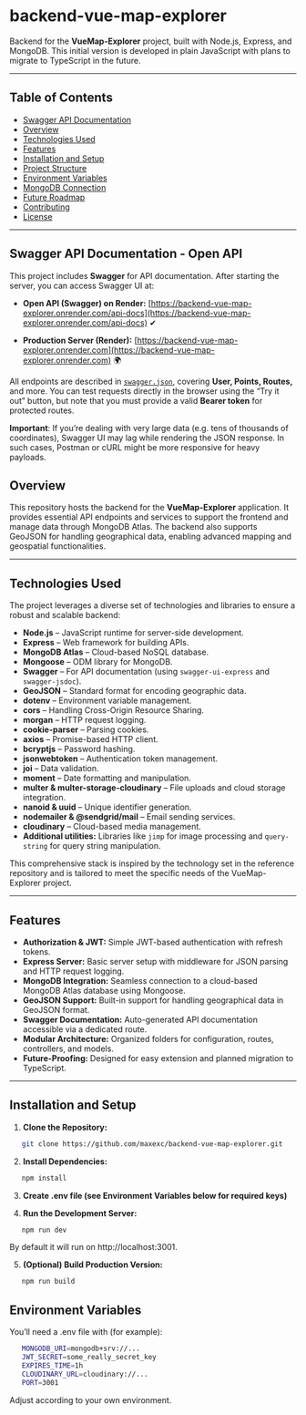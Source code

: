 # backend-vue-map-explorer

Backend for the **VueMap-Explorer** project, built with Node.js, Express, and
MongoDB. This initial version is developed in plain JavaScript with plans to
migrate to TypeScript in the future.

---

## Table of Contents

- [Swagger API Documentation](#swagger-api-documentation)
- [Overview](#overview)
- [Technologies Used](#technologies-used)
- [Features](#features)
- [Installation and Setup](#installation-and-setup)
- [Project Structure](#project-structure)
- [Environment Variables](#environment-variables)
- [MongoDB Connection](#mongodb-connection)
- [Future Roadmap](#future-roadmap)
- [Contributing](#contributing)
- [License](#license)

---

## Swagger API Documentation - Open API

This project includes **Swagger** for API documentation. After starting the
server, you can access Swagger UI at:

- **Open API (Swagger) on Render:**
  [https://backend-vue-map-explorer.onrender.com/api-docs](https://backend-vue-map-explorer.onrender.com/api-docs)
  ✔

- **Production Server (Render):**
  [https://backend-vue-map-explorer.onrender.com](https://backend-vue-map-explorer.onrender.com)
  🌍

All endpoints are described in [`swagger.json`](./swagger.json), covering
**User, Points, Routes,** and more. You can test requests directly in the
browser using the “Try it out” button, but note that you must provide a valid
**Bearer token** for protected routes.

**Important**: If you’re dealing with very large data (e.g. tens of thousands of
coordinates), Swagger UI may lag while rendering the JSON response. In such
cases, Postman or cURL might be more responsive for heavy payloads.

## Overview

This repository hosts the backend for the **VueMap-Explorer** application. It
provides essential API endpoints and services to support the frontend and manage
data through MongoDB Atlas. The backend also supports GeoJSON for handling
geographical data, enabling advanced mapping and geospatial functionalities.

---

## Technologies Used

The project leverages a diverse set of technologies and libraries to ensure a
robust and scalable backend:

- **Node.js** – JavaScript runtime for server-side development.
- **Express** – Web framework for building APIs.
- **MongoDB Atlas** – Cloud-based NoSQL database.
- **Mongoose** – ODM library for MongoDB.
- **Swagger** – For API documentation (using `swagger-ui-express` and
  `swagger-jsdoc`).
- **GeoJSON** – Standard format for encoding geographic data.
- **dotenv** – Environment variable management.
- **cors** – Handling Cross-Origin Resource Sharing.
- **morgan** – HTTP request logging.
- **cookie-parser** – Parsing cookies.
- **axios** – Promise-based HTTP client.
- **bcryptjs** – Password hashing.
- **jsonwebtoken** – Authentication token management.
- **joi** – Data validation.
- **moment** – Date formatting and manipulation.
- **multer & multer-storage-cloudinary** – File uploads and cloud storage
  integration.
- **nanoid & uuid** – Unique identifier generation.
- **nodemailer & @sendgrid/mail** – Email sending services.
- **cloudinary** – Cloud-based media management.
- **Additional utilities:** Libraries like `jimp` for image processing and
  `query-string` for query string manipulation.

This comprehensive stack is inspired by the technology set in the reference
repository and is tailored to meet the specific needs of the VueMap-Explorer
project.

---

## Features

- **Authorization & JWT:** Simple JWT-based authentication with refresh tokens.
- **Express Server:** Basic server setup with middleware for JSON parsing and
  HTTP request logging.
- **MongoDB Integration:** Seamless connection to a cloud-based MongoDB Atlas
  database using Mongoose.
- **GeoJSON Support:** Built-in support for handling geographical data in
  GeoJSON format.
- **Swagger Documentation:** Auto-generated API documentation accessible via a
  dedicated route.
- **Modular Architecture:** Organized folders for configuration, routes,
  controllers, and models.
- **Future-Proofing:** Designed for easy extension and planned migration to
  TypeScript.

---

## Installation and Setup

1. **Clone the Repository:**

```bash
   git clone https://github.com/maxexc/backend-vue-map-explorer.git
```

2. **Install Dependencies:**

```bash
   npm install
```

3. **Create .env file (see Environment Variables below for required keys)**

4. **Run the Development Server:**

```bash
   npm run dev
```

By default it will run on http://localhost:3001.

5. **(Optional) Build Production Version:**

```bash
   npm run build
```

## Environment Variables

You’ll need a .env file with (for example):

```bash
   MONGODB_URI=mongodb+srv://...
   JWT_SECRET=some_really_secret_key
   EXPIRES_TIME=1h
   CLOUDINARY_URL=cloudinary://...
   PORT=3001
```

Adjust according to your own environment.
